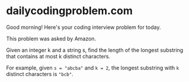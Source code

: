 # dailycodingproblem.com
Good morning! Here's your coding interview problem for today.

This problem was asked by Amazon.

Given an integer k and a string s, find the length of the longest substring that contains at most k distinct characters.

For example, given `s = "abcba"` and `k = 2`, the longest substring with `k` distinct characters is `"bcb"`.
